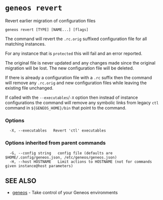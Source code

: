 # `geneos revert`

Revert earlier migration of configuration files

```text
geneos revert [TYPE] [NAME...] [flags]
```

The command will revert the `.rc.orig` suffixed configuration file for
all matching instances.

For any instance that is `protected` this will fail and an error
reported.

The original file is never updated and any changes made since the
original migration will be lost. The new configuration file will be
deleted.

If there is already a configuration file with a `.rc` suffix then the
command will remove any `.rc.orig` and new configuration files while
leaving the existing file unchanged.

If called with the `--executables`/`-X` option then instead of instance
configurations the command will remove any symbolic links from legacy
`ctl` command in `${GENEOS_HOME}/bin` that point to the command.

### Options

```text
  -X, --executables   Revert 'ctl' executables
```

### Options inherited from parent commands

```text
  -G, --config string   config file (defaults are $HOME/.config/geneos.json, /etc/geneos/geneos.json)
  -H, --host HOSTNAME   Limit actions to HOSTNAME (not for commands given instance@host parameters)
```

## SEE ALSO

* [geneos](geneos.md)	 - Take control of your Geneos environments
